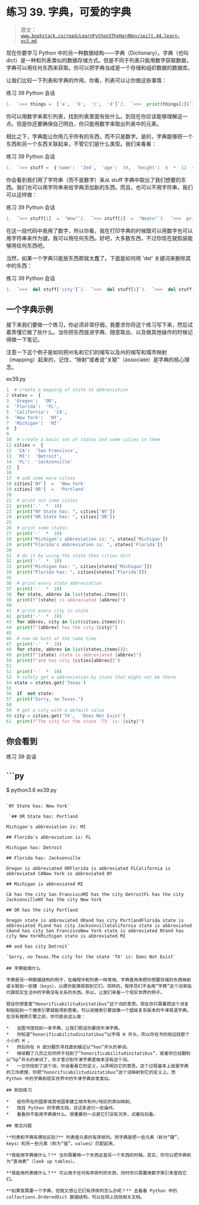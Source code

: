 # 练习 39\. 字典，可爱的字典

> 原文：[`www.bookstack.cn/read/LearnPython3TheHardWay/spilt.44.learn-py3.md`](https://www.bookstack.cn/read/LearnPython3TheHardWay/spilt.44.learn-py3.md)

现在你要学习 Python 中的另一种数据结构——字典（Dictionary）。字典（也叫 dict）是一种和列表类似的数据存储方式。但是不同于列表只能用数字获取数据，字典可以用任何东西来获取。你可以把字典当成是一个存储和组织数据的数据库。

让我们比较一下列表和字典的作用。你看，列表可以让你做这些事情：

练习 39 Python 会话

```py
1.  `>>> things =  ['a',  'b',  'c',  'd']`2.  `>>>  print(things[1])`3.  `b`4.  `>>> things[1]  =  'z'`5.  `>>>  print(things[1])`6.  `z`7.  `>>> things`8.  `['a',  'z',  'c',  'd']`
```

你可以用数字来索引列表，找到列表里面有些什么。到现在你应该能够理解这一点。但是你还要确保自己明白，你只能用数字来取出列表中的元素。

相比之下，字典能让你用几乎所有的东西，而不只是数字。是的，字典能够把一个东西和另一个东西关联起来，不管它们是什么类型。我们来看看：

练习 39 Python 会话

```py
1.  `>>> stuff =  {'name':  'Zed',  'age':  39,  'height':  6  *  12  +  2}`2.  `>>>  print(stuff['name'])`3.  `Zed`4.  `>>>  print(stuff['age'])`5.  `39`6.  `>>>  print(stuff['height'])`7.  `74`8.  `>>> stuff['city']  =  "SF"`9.  `>>>  print(stuff['city'])`10.  `SF`
```

你会看到我们用了字符串（而不是数字）来从 stuff 字典中取出了我们想要的东西。我们也可以用字符串来给字典添加新的东西。而且，也可以不用字符串，我们可以这样做：

练习 39 Python 会话

```py
1.  `>>> stuff[1]  =  "Wow"`2.  `>>> stuff[2]  =  "Neato"`3.  `>>>  print(stuff[1])`4.  `Wow`5.  `>>>  print(stuff[2])`6.  `Neato`
```

在这一段代码中我用了数字，所以你看，我在打印字典的时候既可以用数字也可以用字符串来作为键。我可以用任何东西。好吧，大多数东西，不过你现在就假装能够用任何东西吧。

当然，如果一个字典只能放东西那就太蠢了。下面是如何用 'del' 关键词来删除其中的东西：

练习 39 Python 会话

```py
1.  `>>>  del stuff['city']`2.  `>>>  del stuff[1]`3.  `>>>  del stuff[2]`4.  `>>> stuff`5.  `{'name':  'Zed',  'age':  39,  'height':  74}`
```

## 一个字典示例

接下来我们要做一个练习，你必须非常仔细，我要求你将这个练习写下来，然后试着弄懂它做了些什么。当你把东西放进字典、随意取出、以及做其他操作的时候记得做一下笔记。

注意一下这个例子是如何把州名和它们的缩写以及州的缩写和城市映射（mapping）起来的，记住，“映射”或者说“关联”（associate）是字典的核心理念。

ex39.py

```py
1  # create a mapping of state to abbreviation
2 states =  {
3  'Oregon':  'OR',
4  'Florida':  'FL',
5  'California':  'CA',
6  'New York':  'NY',
7  'Michigan':  'MI'
8  }
9
10  # create a basic set of states and some cities in them
11 cities =  {
12  'CA':  'San Francisco',
13  'MI':  'Detroit',
14  'FL':  'Jacksonville'
15  }
16
17  # add some more cities
18 cities['NY']  =  'New York'
19 cities['OR']  =  'Portland'
20
21  # print out some cities
22  print('-'  *  10)
23  print("NY State has: ", cities['NY'])
24  print("OR State has: ", cities['OR'])
25
26  # print some states
27  print('-'  *  10)
28  print("Michigan's abbreviation is: ", states['Michigan'])
29  print("Florida's abbreviation is: ", states['Florida'])
30
31  # do it by using the state then cities dict
32  print('-'  *  10)
33  print("Michigan has: ", cities[states['Michigan']])
34  print("Florida has: ", cities[states['Florida']])
35
36  # print every state abbreviation
37  print('-'  *  10)
38  for state, abbrev in list(states.items()):
39  print(f"{state} is abbreviated {abbrev}")
40
41  # print every city in state
42  print('-'  *  10)
43  for abbrev, city in list(cities.items()):
44  print(f"{abbrev} has the city {city}")
45
46  # now do both at the same time
47  print('-'  *  10)
48  for state, abbrev in list(states.items()):
49  print(f"{state} state is abbreviated {abbrev}")
50  print(f"and has city {cities[abbrev]}")
51
52  print('-'  *  10)
53  # safely get a abbreviation by state that might not be there
54 state = states.get('Texas')
55
56  if  not state:
57  print("Sorry, no Texas.")
58
59  # get a city with a default value
60 city = cities.get('TX',  'Does Not Exist')
61  print(f"The city for the state 'TX' is: {city}")
```

## 你会看到

练习 39 会话

##  ```py
$ python3.6 ex39.py
``` 

`NY State has: New York`

 `## OR State has: Portland

Michigan's abbreviation is: MI

## Florida's abbreviation is: FL

Michigan has: Detroit

## Florida has: Jacksonville

Oregon is abbreviated ORFlorida is abbreviated FLCalifornia is abbreviated CANew York is abbreviated NY

## Michigan is abbreviated MI

CA has the city San FranciscoMI has the city DetroitFL has the city JacksonvilleNY has the city New York

## OR has the city Portland

Oregon state is abbreviated ORand has city PortlandFlorida state is abbreviated FLand has city JacksonvilleCalifornia state is abbreviated CAand has city San FranciscoNew York state is abbreviated NYand has city New YorkMichigan state is abbreviated MI

## and has city Detroit` 

`Sorry, no Texas.The city for the state 'TX' is: Does Not Exist`

## 字典能做什么

字典是另一种数据结构的例子，在编程中和列表一样常用。字典是用来把你想要存储的东西映射或关联到一些键（keys），以便你能够获取到它们。同样的，程序员们不会用“字典”这个词来指代跟现实生活中的字典没有关系的东西。所以，让我们来看一个现实世界的例子。

假设你想查查“Honorificabilitudinitatibus”这个词的意思。现在你只需要把这个词复制粘贴到一个搜索引擎就能得到答案。可以说搜索引擎就像一个超级复杂版本的牛津英语字典。在没有搜索引擎之前，你可能会这么做：

*   去图书馆找到一本字典，让我们假设你要找牛津字典。
*   你知道“honorificabilitudinitatibus”以字母 H 开头，所以你在书的侧边找那个小小的 H 。
*   然后你在 H 部分翻页寻找直到接近以“hon”开头的单词。
*   继续翻了几页之后你终于找到了“honorificabilitudinitatibus”，或者你已经翻到以“hp”开头的单词了，你才意识到牛津字典里根本没有这个词。
*   一旦你找到了这个词，你会看看它的定义，以弄明白它的意思。这个过程基本上就是字典的工作原理，你把“honorificabilitudinitatibus”这个词映射到它的定义上。而 Python 中的字典和现实世界中的牛津字典非常类似。

## 附加练习

*   给你所在的国家或其他国家建立城市和州/地区的类似映射。
*   找找 Python 的字典文档，试试多进行一些操作。
*   看看你不能用字典做什么。很重要的一点是它们没有次序，试着玩玩看。

## 常见问题

**列表和字典有哪些区别?** 列表是元素的有序排列。而字典是把一些元素（称为“键”，keys）和另一些元素（称为“值”，values）匹配起来。

**我能用字典做什么？** 当你需要用一个东西去查另一个东西的时候。其实，你可以把字典称为“查询表”（look up tables）。

**我能用列表做什么？** 可以用于任何有序排列的东西，同时你只需要用数字索引来查找它们。

**如果我需要一个字典，但我又想让它们有序排列怎么办呢？** 去看看 Python 中的 collections.OrderedDict 数据结构。可以在网上找找相关文档。